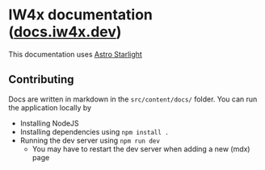 # IW4x documentation ([docs.iw4x.dev](https://docs.iw4x.dev))

This documentation uses [Astro Starlight](https://starlight.astro.build/)

## Contributing

Docs are written in markdown in the `src/content/docs/` folder.
You can run the application locally by
- Installing NodeJS
- Installing dependencies using `npm install .`
- Running the dev server using `npm run dev`
  - You may have to restart the dev server when adding a new (mdx) page

